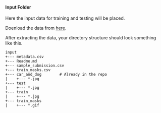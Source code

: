 #### Input Folder

Here the input data for training and testing will be placed.

Doenload the data from [here](https://www.kaggle.com/c/carvana-image-masking-challenge/data).

After extracting the data, your directory structure should look something like this.   
```
input
+--- metadata.csv
+--- Readme.md
+--- sample_submission.csv     
+--- train_masks.csv
+--- car_and_dog        # Already in the repo
|    +--- *.jpg 
+--- test
|    +--- *.jpg
+--- train 
|    +--- *.jpg
+--- train_masks
|    +--- *.gif 
```